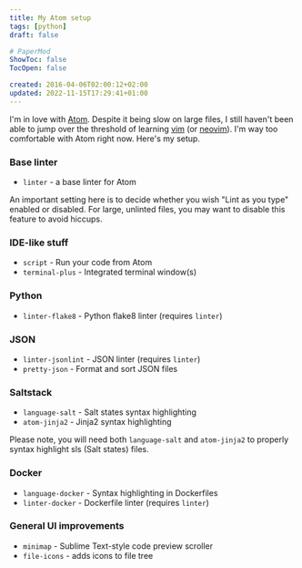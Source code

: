 ```yaml
---
title: My Atom setup
tags: [python]
draft: false

# PaperMod
ShowToc: false
TocOpen: false

created: 2016-04-06T02:00:12+02:00
updated: 2022-11-15T17:29:41+01:00
---
```


I'm in love with [Atom](https://atom.io). Despite it being slow on large
files, I still haven't been able to jump over the threshold of learning
[vim](http://www.vim.org) (or [neovim](https://neovim.io)).
I'm way too comfortable with Atom right now. Here's my setup.

<!-- more -->

### Base linter

* `linter` - a base linter for Atom

An important setting here is to decide whether you wish "Lint as you type"
enabled or disabled. For large, unlinted files, you may want to disable this
feature to avoid hiccups.

### IDE-like stuff

* `script` - Run your code from Atom
* `terminal-plus` - Integrated terminal window(s)

### Python

* `linter-flake8` - Python flake8 linter (requires `linter`)

### JSON

* `linter-jsonlint` - JSON linter (requires `linter`)
* `pretty-json` - Format and sort JSON files

### Saltstack

* `language-salt` - Salt states syntax highlighting
* `atom-jinja2` - Jinja2 syntax highlighting

Please note, you will need both `language-salt` and `atom-jinja2` to properly
syntax highlight sls (Salt states) files.

### Docker

* `language-docker` - Syntax highlighting in Dockerfiles
* `linter-docker` - Dockerfile linter (requires `linter`)

### General UI improvements

* `minimap` - Sublime Text-style code preview scroller
* `file-icons` - adds icons to file tree
